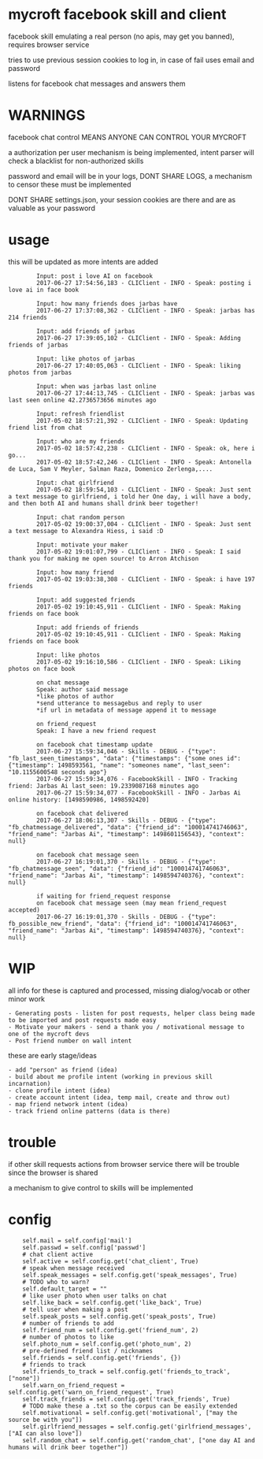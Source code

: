 # mycroft facebook skill and client

facebook skill emulating a real person (no apis, may get you banned), requires browser service

tries to use previous session cookies to log in, in case of fail uses email and password

listens for facebook chat messages and answers them

# WARNINGS

facebook chat control MEANS ANYONE CAN CONTROL YOUR MYCROFT

a authorization per user mechanism is being implemented, intent parser will check a blacklist for non-authorized skills

password and email will be in your logs, DONT SHARE LOGS, a mechanism to censor these must be implemented

DONT SHARE settings.json, your session cookies are there and are as valuable as your password

# usage

this will be updated as more intents are added


            Input: post i love AI on facebook
            2017-06-27 17:54:56,183 - CLIClient - INFO - Speak: posting i love ai in face book

            Input: how many friends does jarbas have
            2017-06-27 17:37:08,362 - CLIClient - INFO - Speak: jarbas has 214 friends

            Input: add friends of jarbas
            2017-06-27 17:39:05,102 - CLIClient - INFO - Speak: Adding friends of jarbas

            Input: like photos of jarbas
            2017-06-27 17:40:05,063 - CLIClient - INFO - Speak: liking photos from jarbas

            Input: when was jarbas last online
            2017-06-27 17:44:13,745 - CLIClient - INFO - Speak: jarbas was last seen online 42.2736573656 minutes ago

            Input: refresh friendlist
            2017-05-02 18:57:21,392 - CLIClient - INFO - Speak: Updating friend list from chat

            Input: who are my friends
            2017-05-02 18:57:42,238 - CLIClient - INFO - Speak: ok, here i go...
            2017-05-02 18:57:42,246 - CLIClient - INFO - Speak: Antonella de Luca, Sam V Meyler, Salman Raza, Domenico Zerlenga,....

            Input: chat girlfriend
            2017-05-02 18:59:54,103 - CLIClient - INFO - Speak: Just sent a text message to girlfriend, i told her One day, i will have a body, and then both AI and humans shall drink beer together!

            Input: chat random person
            2017-05-02 19:00:37,004 - CLIClient - INFO - Speak: Just sent a text message to Alexandra Hiess, i said :D

            Input: motivate your maker
            2017-05-02 19:01:07,799 - CLIClient - INFO - Speak: I said thank you for making me open source! to Arron Atchison

            Input: how many friend
            2017-05-02 19:03:38,308 - CLIClient - INFO - Speak: i have 197 friends

            Input: add suggested friends
            2017-05-02 19:10:45,911 - CLIClient - INFO - Speak: Making friends on face book

            Input: add friends of friends
            2017-05-02 19:10:45,911 - CLIClient - INFO - Speak: Making friends on face book

            Input: like photos
            2017-05-02 19:16:10,586 - CLIClient - INFO - Speak: Liking photos on face book

            on chat message
            Speak: author said message
            *like photos of author
            *send utterance to messagebus and reply to user
            *if url in metadata of message append it to message

            on friend_request
            Speak: I have a new friend request

            on facebook chat timestamp update
            2017-06-27 15:59:34,046 - Skills - DEBUG - {"type": "fb_last_seen_timestamps", "data": {"timestamps": {"some ones id": {"timestamp": 1498593561, "name": "someones name", "last_seen": "10.1155600548 seconds ago"}
            2017-06-27 15:59:34,076 - FacebookSkill - INFO - Tracking friend: Jarbas Ai last_seen: 19.2339087168 minutes ago
            2017-06-27 15:59:34,077 - FacebookSkill - INFO - Jarbas Ai online history: [1498590986, 1498592420]

            on facebook chat delivered
            2017-06-27 18:06:13,307 - Skills - DEBUG - {"type": "fb_chatmessage_delivered", "data": {"friend_id": "100014741746063", "friend_name": "Jarbas Ai", "timestamp": 1498601156543}, "context": null}

            on facebook chat message seen
            2017-06-27 16:19:01,370 - Skills - DEBUG - {"type": "fb_chatmessage_seen", "data": {"friend_id": "100014741746063", "friend_name": "Jarbas Ai", "timestamp": 1498594740376}, "context": null}

            if waiting for friend_request response
            on facebook chat message seen (may mean friend_request accepted)
            2017-06-27 16:19:01,370 - Skills - DEBUG - {"type": fb_possible_new_friend", "data": {"friend_id": "100014741746063", "friend_name": "Jarbas Ai", "timestamp": 1498594740376}, "context": null}

# WIP

all info for these is captured and processed, missing dialog/vocab or other minor work

    - Generating posts - listen for post requests, helper class being made to be imported and post requests made easy
    - Motivate your makers - send a thank you / motivational message to one of the mycroft devs
    - Post friend number on wall intent

these are early stage/ideas

    - add "person" as friend (idea)
    - build about me profile intent (working in previous skill incarnation)
    - clone profile intent (idea)
    - create account intent (idea, temp mail, create and throw out)
    - map friend network intent (idea)
    - track friend online patterns (data is there)

# trouble

if other skill requests actions from browser service there will be trouble since the browser is shared

a mechanism to give control to skills will be implemented


# config

        self.mail = self.config['mail']
        self.passwd = self.config['passwd']
        # chat client active
        self.active = self.config.get('chat_client', True)
        # speak when message received
        self.speak_messages = self.config.get('speak_messages', True)
        # TODO who to warn?
        self.default_target = ""
        # like user photo when user talks on chat
        self.like_back = self.config.get('like_back', True)
        # tell user when making a post
        self.speak_posts = self.config.get('speak_posts', True)
        # number of friends to add
        self.friend_num = self.config.get('friend_num', 2)
        # number of photos to like
        self.photo_num = self.config.get('photo_num', 2)
        # pre-defined friend list / nicknames
        self.friends = self.config.get('friends', {})
        # friends to track
        self.friends_to_track = self.config.get('friends_to_track', ["none"])
        self.warn_on_friend_request = self.config.get('warn_on_friend_request', True)
        self.track_friends = self.config.get('track_friends', True)
        # TODO make these a .txt so the corpus can be easily extended
        self.motivational = self.config.get('motivational', ["may the source be with you"])
        self.girlfriend_messages = self.config.get('girlfriend_messages', ["AI can also love"])
        self.random_chat = self.config.get('random_chat', ["one day AI and humans will drink beer together"])